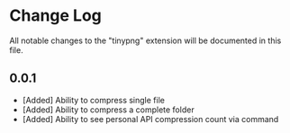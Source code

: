 # Change Log
All notable changes to the "tinypng" extension will be documented in this file.

## 0.0.1
- [Added] Ability to compress single file
- [Added] Ability to compress a complete folder
- [Added] Ability to see personal API compression count via command